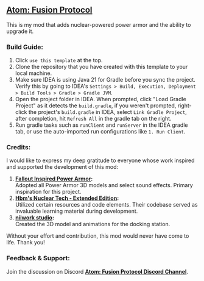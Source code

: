 ## <u>**Atom: Fusion Protocol**</u>
This is my mod that adds nuclear-powered power armor and the ability to upgrade it.

### **Build Guide:**
1. Click `use this template` at the top.
2. Clone the repository that you have created with this template to your local machine.
3. Make sure IDEA is using Java 21 for Gradle before you sync the project. Verify this by going to IDEA's `Settings > Build, Execution, Deployment > Build Tools > Gradle > Gradle JVM`.
4. Open the project folder in IDEA. When prompted, click "Load Gradle Project" as it detects the `build.gradle`, if you weren't prompted, right-click the project's `build.gradle` in IDEA, select `Link Gradle Project`, after completion, hit `Refresh All` in the gradle tab on the right.
5. Run gradle tasks such as `runClient` and `runServer` in the IDEA gradle tab, or use the auto-imported run configurations like `1. Run Client`.

### **Credits:**
I would like to express my deep gratitude to everyone whose work inspired and supported the development of this mod:
1. **[Fallout Inspired Power Armor](https://www.curseforge.com/minecraft/mc-mods/fallout-inspired-power-amor):**\
   Adopted all Power Armor 3D models and select sound effects. Primary inspiration for this project.
2. **[Hbm's Nuclear Tech - Extended Edition](https://www.curseforge.com/minecraft/mc-mods/hbms-nuclear-tech-mod-extended-edition):**\
   Utilized certain resources and code elements. Their codebase served as invaluable learning material during development.
3. **[niiwork studio](https://niiwork.com/):**\
   Created the 3D model and animations for the docking station.

Without your effort and contribution, this mod would never have come to life. Thank you!

### **Feedback & Support:**
Join the discussion on Discord
**[Atom: Fusion Protocol Discord Channel](https://discord.com/invite/k8cyuBJZk5)**.